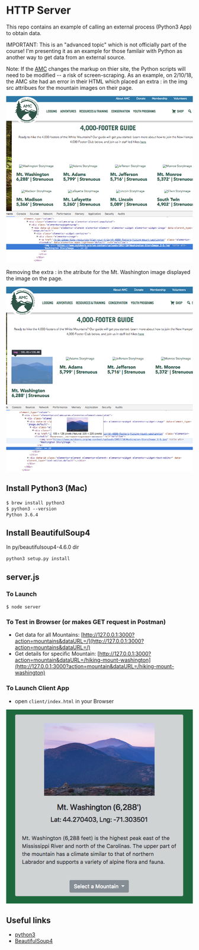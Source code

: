 # HTTP Server
This repo contains an example of calling an external process (Python3 App) to obtain data.


IMPORTANT: This is an "advanced topic" which is not officially part of the course! I'm presenting it as an example for those familair with Python as another way to get data from an external source.


Note: If the [AMC](https://www.outdoors.org/trip-ideas-tips-resources/plan-your-trip/nh-4000-footers) changes the markup on thier site, the Python scripts will need to be modified -- a risk of screen-scraping. As an example, on 2/10/18, the AMC site had an error in their HTML which placed an extra : in the img src attribues for the mountain images on their page.

![HTML Error][err-img]

Removing the extra : in the atribute for the Mt. Washington image displayed the image on the page.

![HTML Fix][err-fix-img]



## Install Python3 (Mac)
```
$ brew install python3
$ python3 --version
Python 3.6.4
```

## Install BeautifulSoup4
In py/beautifulsoup4-4.6.0 dir
```
python3 setup.py install
```

## server.js

### To Launch
```
$ node server
```

###  To Test in Browser (or makes GET request  in Postman)
 * Get data for all Mountains: [http://127.0.0.1:3000?action=mountains&dataURL=/](http://127.0.0.1:3000?action=mountains&dataURL=/)
 * Get details for specific Mountain: [http://127.0.0.1:3000?action=mountain&dataURL=/hiking-mount-washington](http://127.0.0.1:3000?action=mountain&dataURL=/hiking-mount-washington) 

### To Launch Client App
+ open ```client/index.html``` in your Browser

![Screen Shot][client-img]

## Useful links
* [python3](https://www.python.org/download/releases/3.0/)
* [BeautifulSoup4](https://pypi.python.org/pypi/beautifulsoup4)


[client-img]: img/client.png
[err-img]: img/err.png
[err-fix-img]: img/err_fix.png

